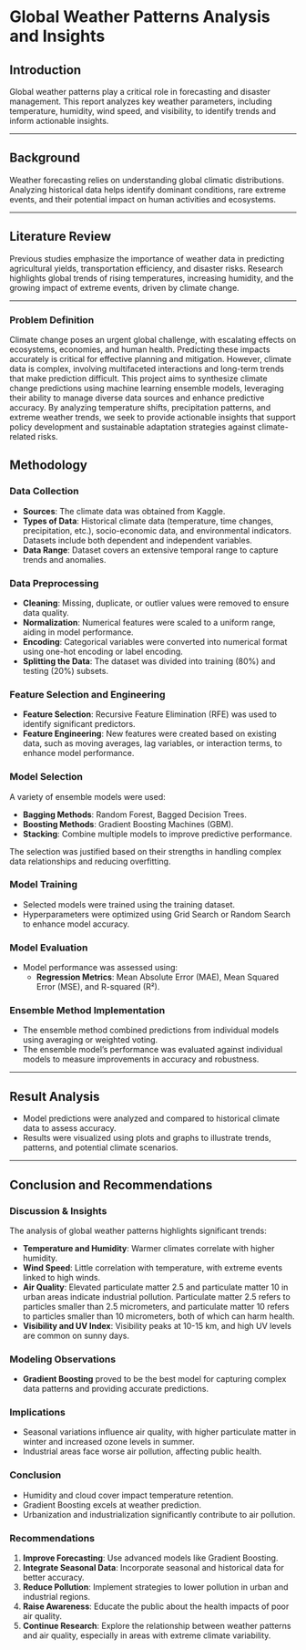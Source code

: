 # Global Weather Patterns Analysis and Insights

## **Introduction**
Global weather patterns play a critical role in forecasting and disaster management. This report analyzes key weather parameters, including temperature, humidity, wind speed, and visibility, to identify trends and inform actionable insights.

---

## **Background**
Weather forecasting relies on understanding global climatic distributions. Analyzing historical data helps identify dominant conditions, rare extreme events, and their potential impact on human activities and ecosystems.

---

## **Literature Review**
Previous studies emphasize the importance of weather data in predicting agricultural yields, transportation efficiency, and disaster risks. Research highlights global trends of rising temperatures, increasing humidity, and the growing impact of extreme events, driven by climate change.

---
### **Problem Definition**
Climate change poses an urgent global challenge, with escalating effects on ecosystems, economies, and human health. Predicting these impacts accurately is critical for effective planning and mitigation. However, climate data is complex, involving multifaceted interactions and long-term trends that make prediction difficult. This project aims to synthesize climate change predictions using machine learning ensemble models, leveraging their ability to manage diverse data sources and enhance predictive accuracy. By analyzing temperature shifts, precipitation patterns, and extreme weather trends, we seek to provide actionable insights that support policy development and sustainable adaptation strategies against climate-related risks.

## **Methodology**

### **Data Collection**
- **Sources**: The climate data was obtained from Kaggle.
- **Types of Data**: Historical climate data (temperature, time changes, precipitation, etc.), socio-economic data, and environmental indicators. Datasets include both dependent and independent variables.
- **Data Range**: Dataset covers an extensive temporal range to capture trends and anomalies.

### **Data Preprocessing**
- **Cleaning**: Missing, duplicate, or outlier values were removed to ensure data quality.
- **Normalization**: Numerical features were scaled to a uniform range, aiding in model performance.
- **Encoding**: Categorical variables were converted into numerical format using one-hot encoding or label encoding.
- **Splitting the Data**: The dataset was divided into training (80%) and testing (20%) subsets.

### **Feature Selection and Engineering**
- **Feature Selection**: Recursive Feature Elimination (RFE) was used to identify significant predictors.
- **Feature Engineering**: New features were created based on existing data, such as moving averages, lag variables, or interaction terms, to enhance model performance.

### **Model Selection**
A variety of ensemble models were used:
- **Bagging Methods**: Random Forest, Bagged Decision Trees.
- **Boosting Methods**: Gradient Boosting Machines (GBM).
- **Stacking**: Combine multiple models to improve predictive performance.

The selection was justified based on their strengths in handling complex data relationships and reducing overfitting.

### **Model Training**
- Selected models were trained using the training dataset.
- Hyperparameters were optimized using Grid Search or Random Search to enhance model accuracy.

### **Model Evaluation**
- Model performance was assessed using:
  - **Regression Metrics**: Mean Absolute Error (MAE), Mean Squared Error (MSE), and R-squared (R²).

### **Ensemble Method Implementation**
- The ensemble method combined predictions from individual models using averaging or weighted voting.
- The ensemble model’s performance was evaluated against individual models to measure improvements in accuracy and robustness.

---

## **Result Analysis**
- Model predictions were analyzed and compared to historical climate data to assess accuracy.
- Results were visualized using plots and graphs to illustrate trends, patterns, and potential climate scenarios.

---

## **Conclusion and Recommendations**

### **Discussion & Insights**
The analysis of global weather patterns highlights significant trends:
- **Temperature and Humidity**: Warmer climates correlate with higher humidity.
- **Wind Speed**: Little correlation with temperature, with extreme events linked to high winds.
- **Air Quality**: Elevated particulate matter 2.5 and particulate matter 10 in urban areas indicate industrial pollution. Particulate matter 2.5 refers to particles smaller than 2.5 micrometers, and particulate matter 10 refers to particles smaller than 10 micrometers, both of which can harm health.
- **Visibility and UV Index**: Visibility peaks at 10-15 km, and high UV levels are common on sunny days.

### **Modeling Observations**
- **Gradient Boosting** proved to be the best model for capturing complex data patterns and providing accurate predictions.

### **Implications**
- Seasonal variations influence air quality, with higher particulate matter in winter and increased ozone levels in summer.
- Industrial areas face worse air pollution, affecting public health.

### **Conclusion**
- Humidity and cloud cover impact temperature retention.
- Gradient Boosting excels at weather prediction.
- Urbanization and industrialization significantly contribute to air pollution.

### **Recommendations**
1. **Improve Forecasting**: Use advanced models like Gradient Boosting.
2. **Integrate Seasonal Data**: Incorporate seasonal and historical data for better accuracy.
3. **Reduce Pollution**: Implement strategies to lower pollution in urban and industrial regions.
4. **Raise Awareness**: Educate the public about the health impacts of poor air quality.
5. **Continue Research**: Explore the relationship between weather patterns and air quality, especially in areas with extreme climate variability.

